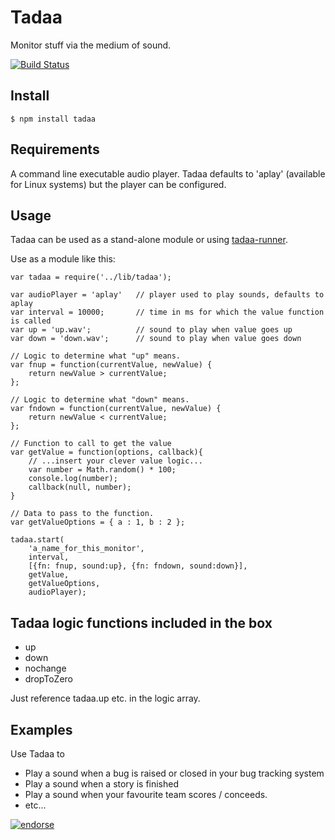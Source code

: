 # Tadaa

Monitor stuff via the medium of sound.

[![Build Status](https://secure.travis-ci.org/jamesbloomer/tadaa.png?branch=master)](http://travis-ci.org/jamesbloomer/tadaa)

## Install

    $ npm install tadaa

## Requirements

A command line executable audio player. 
Tadaa defaults to 'aplay' (available for Linux systems) but the player can be configured. 

## Usage

Tadaa can be used as a stand-alone module or using [tadaa-runner](https://github.com/jamesbloomer/tadaa-runner).

Use as a module like this:

    var tadaa = require('../lib/tadaa');

    var audioPlayer = 'aplay'   // player used to play sounds, defaults to aplay
    var interval = 10000;       // time in ms for which the value function is called
    var up = 'up.wav';          // sound to play when value goes up
    var down = 'down.wav';      // sound to play when value goes down
        
    // Logic to determine what "up" means.
    var fnup = function(currentValue, newValue) {
        return newValue > currentValue;  
    };

    // Logic to determine what "down" means.
    var fndown = function(currentValue, newValue) {
        return newValue < currentValue;  
    };

    // Function to call to get the value
    var getValue = function(options, callback){
        // ...insert your clever value logic...
        var number = Math.random() * 100;
        console.log(number);
        callback(null, number); 
    } 
        
    // Data to pass to the function.
    var getValueOptions = { a : 1, b : 2 }; 

    tadaa.start(
        'a_name_for_this_monitor',
        interval, 
        [{fn: fnup, sound:up}, {fn: fndown, sound:down}], 
        getValue, 
        getValueOptions, 
        audioPlayer);
    
## Tadaa logic functions included in the box
- up
- down
- nochange
- dropToZero

Just reference tadaa.up etc. in the logic array.

## Examples

Use Tadaa to

* Play a sound when a bug is raised or closed in your bug tracking system
* Play a sound when a story is finished
* Play a sound when your favourite team scores / conceeds.
* etc...

[![endorse](http://api.coderwall.com/jamesbloomer/endorsecount.png)](http://coderwall.com/jamesbloomer)
